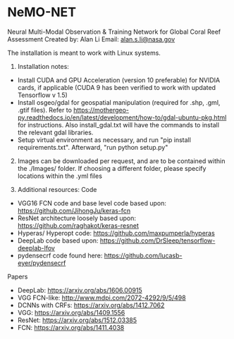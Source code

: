 # NeMO-NET
Neural Multi-Modal Observation & Training Network for Global Coral Reef Assessment
Created by: Alan Li
Email: alan.s.li@nasa.gov

The installation is meant to work with Linux systems. 
1) Installation notes:
  - Install CUDA and GPU Acceleration (version 10 preferable) for NVIDIA cards, if applicable (CUDA 9 has been verified to work with updated Tensorflow v 1.5)
  - Install osgeo/gdal for geospatial manipulation (required for .shp, .gml, .gtif files). Refer to https://mothergeo-py.readthedocs.io/en/latest/development/how-to/gdal-ubuntu-pkg.html for instructions. Also install_gdal.txt will have the commands to install the relevant gdal libraries.
  - Setup virtual environment as necessary, and run "pip install requirements.txt". Afterward, "run python setup.py"

2) Images can be downloaded per request, and are to be contained within the ./Images/ folder. If choosing a different folder, please specify locations within the .yml files

3) Additional resources:
Code
  - VGG16 FCN code and base level code based upon: https://github.com/JihongJu/keras-fcn
  - ResNet architecture loosely based upon: https://github.com/raghakot/keras-resnet
  - Hyperas/ Hyperopt code: https://github.com/maxpumperla/hyperas
  - DeepLab code based upon: https://github.com/DrSleep/tensorflow-deeplab-lfov
  - pydensecrf code found here: https://github.com/lucasb-eyer/pydensecrf

 Papers
  - DeepLab: https://arxiv.org/abs/1606.00915
  - VGG FCN-like: http://www.mdpi.com/2072-4292/9/5/498
  - DCNNs with CRFs: https://arxiv.org/abs/1412.7062
  - VGG: https://arxiv.org/abs/1409.1556
  - ResNet: https://arxiv.org/abs/1512.03385
  - FCN: https://arxiv.org/abs/1411.4038
